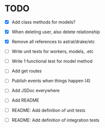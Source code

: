# TODO

- [x] Add class methods for models?
- [x] When deleting user, also delete relationship
- [x] Remove all references to astral/drake/etc

- [ ] Write unit tests for workers, models, .etc
- [ ] Write 1 functional test for model method

- [ ] Add get routes
- [ ] Publish events when things happen (4)

- [ ] Add JSDoc everywhere
- [ ] Add README
- [ ] README: Add definition of unit tests
- [ ] README: Add definition of integration tests

